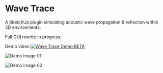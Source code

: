 # Wave Trace
A SketchUp plugin simulating acoustic wave propagation & reflection within 3D environments.

Full GUI rewrite in progress.

Demo video
[![Wave Trace Demo BETA](http://img.youtube.com/vi/BVvp49JUq2I/0.jpg)](https://youtu.be/BVvp49JUq2I "Wave Trace Demo BETA")

![Demo Image 01](https://github.com/iambryanhaney/wave-trace/blob/master/wave_trace_01.jpg)

![Demo Image 02](https://github.com/iambryanhaney/wave-trace/blob/master/wave_trace_02.jpg)
